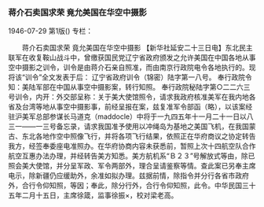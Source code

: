 ### 蒋介石卖国求荣  竟允美国在华空中摄影

1946-07-29
第1版()
专栏：

　　蒋介石卖国求荣
    竟允美国在华空中摄影
    【新华社延安二十三日电】东北民主联军在收复鞍山战斗中，曾缴获国民党辽宁省政府颁发之允许美国在中国各地从事空中摄影之训令，训令是由蒋介石亲自照准，而由南京行政院电令各地执行的。现将该“训令”全文发表于后：
    辽宁省政府训令（锦密）陆字第一八号。
    奉行政院令知：美陆军部在中国从事空中摄影案，转行知照。
    奉行政院秘陆字第○二二六三号训令，内开：外交部呈称：关于美大使馆照令，请求我政府核准美军在我内地各省及台湾等地从事空中摄影事，前经呈报在案，兹复准军令部函（略），以该案经驻沪美军总部参谋长马道克（maddocle）中将于一九四五年十一月二十一日以八三一——一三号备忘录，请求我国准予使用以冲绳岛为基地之美国飞机，在我国蒙古、东北各地作空中照像飞行，并将各项飞行结果，依照正在华府商议之协定转告我方，经签奉委座电准照办。在华府协商内容未获悉前，暂照上次十四航空队合作航空互惠办法办理，并经转告美方知悉。美方航机系“Ｂ２３”号解放式等由，除已照会美大使馆，并分呈军政、军令两部外，理合呈请鉴察等情。查此案已另奉主席电示，除新疆仍应缓助外，余准如拟办理。兹据前情，除指令并分行各省市政府外，合行令仰知照，等因；奉此，除分行外，合行令仰知照，此令。中华民国三十五年二月十五日，主席徐箴，监事徐振×，校对梁老高。
